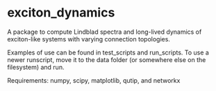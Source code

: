 # exciton_dynamics
A package to compute Lindblad spectra and long-lived dynamics of exciton-like systems
with varying connection topologies.

Examples of use can be found in test_scripts and run_scripts. To use a newer
runscript, move it to the data folder (or somewhere else on the filesystem) and
run.

Requirements:
numpy, scipy, matplotlib, qutip, and networkx
